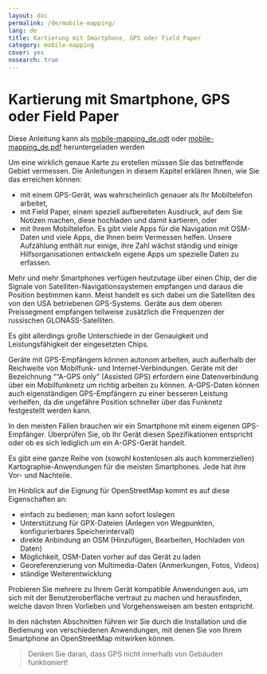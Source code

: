 ```yaml
---
layout: doc
permalink: /de/mobile-mapping/
lang: de
title: Kartierung mit Smartphone, GPS oder Field Paper
category: mobile-mapping
cover: yes
nosearch: true
---
```


Kartierung mit Smartphone, GPS oder Field Paper
=============================

Diese Anleitung kann als [mobile-mapping_de.odt](/files/mobile-mapping_de.odt) oder [mobile-mapping_de.pdf](/files/mobile-mapping_de.pdf) heruntergeladen werden  

Um eine wirklich genaue Karte zu erstellen müssen Sie das betreffende Gebiet vermessen. Die Anleitungen in diesem Kapitel erklären Ihnen, wie Sie das erreichen können:  

- mit einem GPS-Gerät, was wahrscheinlich genauer als Ihr Mobiltelefon arbeitet,  
- mit Field Paper, einem speziell aufbereiteten Ausdruck, auf dem Sie Notizen machen, diese hochladen und damit kartieren, oder  
- mit Ihrem Mobiltelefon. Es gibt viele Apps für die Navigation mit OSM-Daten und viele Apps, die Ihnen beim Vermessen helfen. Unsere Aufzählung enthält nur einige, ihre Zahl wächst ständig und einige Hilfsorganisationen entwickeln eigene Apps um spezielle Daten zu erfassen.  

Mehr und mehr Smartphones verfügen heutzutage über einen Chip, der die Signale von Satelliten-Navigationssystemen empfangen und daraus die Position bestimmen kann. Meist handelt es sich dabei um die Satelliten des von den USA betriebenen GPS-Systems. Geräte aus dem oberen Preissegment empfangen teilweise zusätzlich die Frequenzen der russischen GLONASS-Satelliten.  

Es gibt allerdings große Unterschiede in der Genauigkeit und Leistungsfähigkeit der eingesetzten Chips.  

Geräte mit GPS-Empfängern können autonom arbeiten, auch außerhalb der Reichweite von Mobilfunk- und Internet-Verbindungen. Geräte mit der Bezeichnung ““A-GPS only” (Assisted GPS) erfordern eine Datenverbindung über ein Mobilfunknetz um richtig arbeiten zu können. A-GPS-Daten können auch eigenständigen GPS-Empfängern zu einer besseren Leistung verhelfen, da die ungefähre Position schneller über das Funknetz festgestellt werden kann.  

In den meisten Fällen brauchen wir ein Smartphone mit einem eigenen GPS-Empfänger. Überprüfen Sie, ob Ihr Gerät diesen Spezifikationen entspricht oder ob es sich lediglich um ein A-GPS-Gerät handelt.  

Es gibt eine ganze Reihe von (sowohl kostenlosen als auch kommerziellen) Kartographie-Anwendungen für die meisten Smartphones. Jede hat ihre Vor- und Nachteile.  

Im Hinblick auf die Eignung für OpenStreetMap kommt es auf diese Eigenschaften an:  

- einfach zu bedienen; man kann sofort loslegen  
- Unterstützung für GPX-Dateien (Anlegen von Wegpunkten, konfigurierbares Speicherintervall)  
- direkte Anbindung an OSM (Hinzufügen, Bearbeiten, Hochladen von Daten)  
- Möglichkeit, OSM-Daten vorher auf das Gerät zu laden  
- Georeferenzierung von Multimedia-Daten (Anmerkungen, Fotos, Videos)  
- ständige Weiterentwicklung  

Probieren Sie mehrere zu Ihrem Gerät kompatible Anwendungen aus, um sich mit der Benutzeroberfläche vertraut zu machen und herausfinden, welche davon Ihren Vorlieben und Vorgehensweisen am besten entspricht.

<!-- bisher auskommentiert, weil Tabelle nicht sehr gut aussieht

Empfohlene Anwendungen für Smartphones / PDAs
-----------------------------------------------------

| Anwendung | Benutzung | Android | Blackberry | iOS | Windows |
| ---------------- | :----: | :------: | :--------: | :-----: | :-----: |
| Geopaparazzi | m | O | | | |
| GPS Essentials | m | O | | | |
| MapZen | m:p | O | | O | |
| Open GPS Tracker | m | O | | | |
| OruxMaps | m | O | | | |
| OSMAnd | m:n:p | O | O | D | |
| OSMTracker | m | O | | | O |
| Vespucci | m:f | O | | | |

O - unterstützt, D - in Entwicklung, m - Kartieren, n - Navigation, p - POI Editor, f - Vollständiger Editor

 -->

In den nächsten Abschnitten führen wir Sie durch die Installation und die Bedienung von verschiedenen Anwendungen, mit denen Sie von Ihrem Smartphone an OpenStreetMap mitwirken können.

> Denken Sie daran, dass GPS nicht innerhalb von Gebäuden funktioniert!
